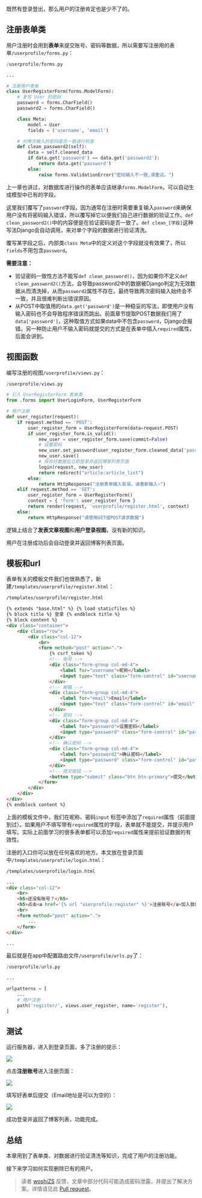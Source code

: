 既然有登录登出，那么用户的注册肯定也是少不了的。

## 注册表单类

用户注册时会用到**表单**来提交账号、密码等数据，所以需要写注册用的表单`/userprofile/forms.py`：

```python
/userprofile/forms.py

...

# 注册用户表单
class UserRegisterForm(forms.ModelForm):
    # 复写 User 的密码
    password = forms.CharField()
    password2 = forms.CharField()

    class Meta:
        model = User
        fields = ('username', 'email')

    # 对两次输入的密码是否一致进行检查
    def clean_password2(self):
        data = self.cleaned_data
        if data.get('password') == data.get('password2'):
            return data.get('password')
        else:
            raise forms.ValidationError("密码输入不一致,请重试。")
```

上一章也讲过，对数据库进行操作的表单应该继承`forms.ModelForm`，可以自动生成模型中已有的字段。

这里我们覆写了`password`字段，因为通常在注册时需要重复输入`password`来确保用户没有将密码输入错误，所以覆写掉它以便我们自己进行数据的验证工作。`def clean_password2()`中的内容便是在验证密码是否一致了。`def clean_[字段]`这种写法Django会自动调用，来对单个字段的数据进行验证清洗。

覆写某字段之后，内部类`class Meta`中的定义对这个字段就没有效果了，所以`fields`不用包含`password`。

**需要注意：**

- 验证密码一致性方法不能写`def clean_password()`，因为如果你不定义`def clean_password2()`方法，会导致password2中的数据被Django判定为无效数据从而清洗掉，从而`password2`属性不存在。最终导致两次密码输入始终会不一致，并且很难判断出错误原因。
- 从POST中取值用的`data.get('password')`是一种稳妥的写法，即使用户没有输入密码也不会导致程序错误而跳出。前面章节提取POST数据我们用了`data['password']`，这种取值方式如果data中不包含`password`，Django会报错。另一种防止用户不输入密码就提交的方式是在表单中插入`required`属性，后面会讲到。

## 视图函数

编写注册的视图`/userprofile/views.py`：

```python
/userprofile/views.py

# 引入 UserRegisterForm 表单类
from .forms import UserLoginForm, UserRegisterForm

# 用户注册
def user_register(request):
    if request.method == 'POST':
        user_register_form = UserRegisterForm(data=request.POST)
        if user_register_form.is_valid():
            new_user = user_register_form.save(commit=False)
            # 设置密码
            new_user.set_password(user_register_form.cleaned_data['password'])
            new_user.save()
            # 保存好数据后立即登录并返回博客列表页面
            login(request, new_user)
            return redirect("article:article_list")
        else:
            return HttpResponse("注册表单输入有误。请重新输入~")
    elif request.method == 'GET':
        user_register_form = UserRegisterForm()
        context = { 'form': user_register_form }
        return render(request, 'userprofile/register.html', context)
    else:
        return HttpResponse("请使用GET或POST请求数据")
```

逻辑上结合了**发表文章视图**和**用户登录视图**，没有新的知识。

用户在注册成功后会自动登录并返回博客列表页面。

## 模板和url

表单有关的模板文件我们也很熟悉了，新建`/templates/userprofile/register.html`：

```html
/templates/userprofile/register.html

{% extends "base.html" %} {% load staticfiles %}
{% block title %} 登录 {% endblock title %}
{% block content %}
<div class="container">
    <div class="row">
        <div class="col-12">
            <br>
            <form method="post" action=".">
                {% csrf_token %}
                <!-- 账号 -->
                <div class="form-group col-md-4">
                    <label for="username">昵称</label>
                    <input type="text" class="form-control" id="username" name="username" required>
                </div>
                <!-- 邮箱 -->
                <div class="form-group col-md-4">
                    <label for="email">Email</label>
                    <input type="text" class="form-control" id="email" name="email">
                </div>
                <!-- 密码 -->
                <div class="form-group col-md-4">
                    <label for="password">设置密码</label>
                    <input type="password" class="form-control" id="password" name="password" required>
                </div>
                <!-- 确认密码 -->
                <div class="form-group col-md-4">
                    <label for="password2">确认密码</label>
                    <input type="password" class="form-control" id="password2" name="password2" required>
                </div>
                <!-- 提交按钮 -->
                <button type="submit" class="btn btn-primary">提交</button>
            </form>
        </div>
    </div>
</div>
{% endblock content %}
```

上面的模板文件中，我们在昵称、密码`input` 标签中添加了`required`属性（前面提到过）。如果用户不填写带有`required`属性的字段，表单就不能提交，并提示用户填写。实际上前面学习的很多表单都可以添加`required`属性来提前验证数据的有效性。

注册的入口你可以放在任何喜欢的地方。本文放在登录页面中`/templates/userprofile/login.html`：

```html
/templates/userprofile/login.html

...
<div class="col-12">
    <br>
    <h5>还没有账号？</h5>
    <h5>点击<a href='{% url "userprofile:register" %}'>注册账号</a>加入我们吧！</h5>
    <br>
    <form method="post" action=".">
        ...
    </form>
</div>

...
```

最后就是在app中配置路由文件`/userprofile/urls.py`了：

```python
/userprofile/urls.py

...

urlpatterns = [
    ...
    # 用户注册
    path('register/', views.user_register, name='register'),
]
```

## 测试

运行服务器，进入到登录页面，多了注册的提示：

![](https://blog.dusaiphoto.com/dusainet-7000K/t14-1.jpg)

点击**注册账号**进入注册页面：

![](https://blog.dusaiphoto.com/dusainet-7000K/t14-2.jpg)

填写好表单后提交（Email地址是可以为空的）：

![](https://blog.dusaiphoto.com/dusainet-7000K/t14-3.jpg)

成功登录并返回了博客列表，功能完成。

## 总结

本章用到了表单类、对数据进行验证清洗等知识，完成了用户的注册功能。

接下来学习如何实现删除已有的用户。

> 读者 [woshiZS](https://github.com/woshiZS) 反馈，文章中部分代码可能造成密码泄露，并提出了解决方案。详情请见此 [Pull request](https://github.com/stacklens/django_blog_tutorial/pull/9)。

